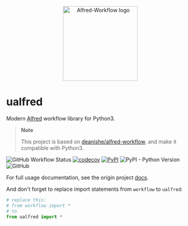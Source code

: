 <div align="center">
  <img src="./icon.png" alt="Alfred-Workflow logo" height="200">
</div>

ualfred
===============

Modern [Alfred](https://www.alfredapp.com/) workflow library for Python3.

> **Note**
>
> This project is based on [deanishe/alfred-workflow](https://github.com/deanishe/alfred-workflow), and make it compatible with Python3.

![GitHub Workflow Status](https://img.shields.io/github/actions/workflow/status/ischaojie/ualfred/ci.yml?branch=master&style=flat-square)
[![codecov](https://codecov.io/gh/ischaojie/ualfred/branch/master/graph/badge.svg?token=FPBE0LGDCO)](https://codecov.io/gh/ischaojie/ualfred)
[![PyPI](https://img.shields.io/pypi/v/ualfred?style=flat-square)](https://pypi.org/project/ualfred/)
![PyPI - Python Version](https://img.shields.io/pypi/pyversions/ualfred?style=flat-square)
![GitHub](https://img.shields.io/github/license/ischaojie/ualfred?style=flat-square)

For full usage documentation, see the origin project [docs](https://www.deanishe.net/alfred-workflow/).

And don't forget to replace import statements from `workflow` to `ualfred`:
```python
# replace this:
# from workflow import *
# to
from ualfred import *
```
